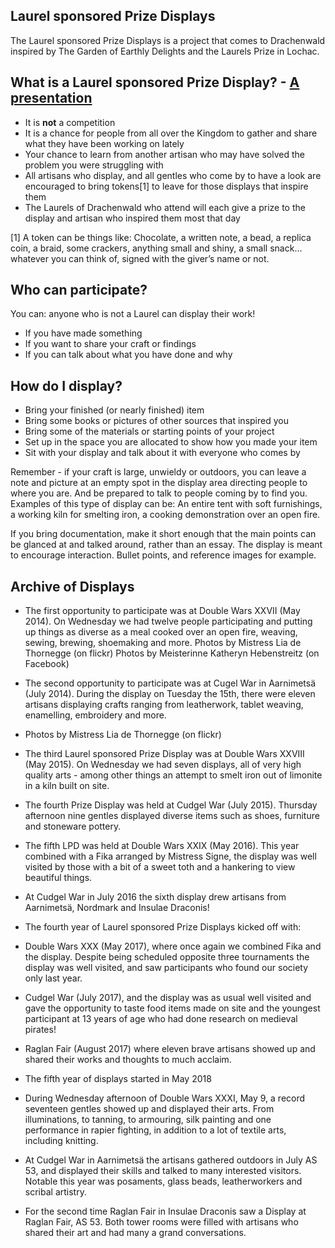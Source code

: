 ## Laurel sponsored Prize Displays

The Laurel sponsored Prize Displays is a project that comes to Drachenwald inspired by The Garden of Earthly Delights and the Laurels Prize in Lochac.

## What is a Laurel sponsored Prize Display? - [A presentation](https://docs.google.com/presentation/d/1eYwD_I3MiaJRlcUxzlecS-RINJPHfP0mJwmtJr1Ep6U/pub?start=false&loop=false&delayms=3000&slide=id.p)

* It is __not__ a competition
* It is a chance for people from all over the Kingdom to gather and share what they have been working on lately
* Your chance to learn from another artisan who may have solved the problem you were struggling with
* All artisans who display, and all gentles who come by to have a look are encouraged to bring tokens[1] to leave for those displays that inspire them
* The Laurels of Drachenwald who attend will each give a prize to the display and artisan who inspired them most that day

[1] A token can be things like: Chocolate, a written note, a bead, a replica coin, a braid, some crackers, anything small and shiny, a small snack… whatever you can think of, signed with the giver’s name or not.

## Who can participate?
You can: anyone who is not a Laurel can display their work!

* If you have made something
* If you want to share your craft or findings
* If you can talk about what you have done and why

## How do I display?
* Bring your finished (or nearly finished) item
* Bring some books or pictures of other sources that inspired you
* Bring some of the materials or starting points of your project
* Set up in the space you are allocated to show how you made your item
* Sit with your display and talk about it with everyone who comes by

Remember - if your craft is large, unwieldy or outdoors, you can leave a note and picture at an empty spot in the display area directing people to where you are. And be prepared to talk to people coming by to find you. Examples of this type of display can be: An entire tent with soft furnishings, a working kiln for smelting iron, a cooking demonstration over an open fire.

If you bring documentation, make it short enough that the main points can be glanced at and talked around, rather than an essay. The display is meant to encourage interaction. Bullet points, and reference images for example.


## Archive of Displays

* The first opportunity to participate was at Double Wars XXVII (May 2014). On Wednesday we had twelve people participating and putting up things as diverse as a meal cooked over an open fire, weaving, sewing, brewing, shoemaking and more.
Photos by Mistress Lia de Thornegge (on flickr)
Photos by Meisterinne Katheryn Hebenstreitz (on Facebook)

* The second opportunity to participate was at Cugel War in Aarnimetsä (July 2014). During the display on Tuesday the 15th, there were eleven artisans displaying crafts ranging from leatherwork, tablet weaving, enamelling, embroidery and more.
 * Photos by Mistress Lia de Thornegge (on flickr)

* The third Laurel sponsored Prize Display was at Double Wars XXVIII (May 2015). On Wednesday we had seven displays, all of very high quality arts - among other things an attempt to smelt iron out of limonite in a kiln built on site.

* The fourth Prize Display was held at Cudgel War (July 2015). Thursday afternoon nine gentles displayed diverse items such as shoes, furniture and stoneware pottery.

* The fifth LPD was held at Double Wars XXIX (May 2016). This year combined with a Fika arranged by Mistress Signe, the display was well visited by those with a bit of a sweet toth and a hankering to view beautiful things.

* At Cudgel War in July 2016 the sixth display drew artisans from Aarnimetsä, Nordmark and Insulae Draconis! 

* The fourth year of Laurel sponsored Prize Displays kicked off with:
* Double Wars XXX (May 2017), where once again we combined Fika and the display. Despite being scheduled opposite three tournaments the display was well visited, and saw participants who found our society only last year.
* Cudgel War (July 2017), and the display was as usual well visited and gave the opportunity to taste food items made on site and the youngest participant at 13 years of age who had done research on medieval pirates!
 * Raglan Fair (August 2017) where eleven brave artisans showed up and shared their works and thoughts to much acclaim.

* The fifth year of displays started in May 2018

*  During Wednesday afternoon of Double Wars XXXI, May 9, a record seventeen gentles showed up and displayed their arts. From illuminations, to tanning, to armouring, silk painting and one performance in rapier fighting, in addition to a lot of textile arts, including knitting.
* At Cudgel War in Aarnimetsä the artisans gathered outdoors in July AS 53, and displayed their skills and talked to many interested visitors. Notable this year was posaments, glass beads, leatherworkers and scribal artistry.
 * For the second time Raglan Fair in Insulae Draconis saw a Display at Raglan Fair, AS 53. Both tower rooms were filled with artisans who shared their art and had many a grand conversations.

